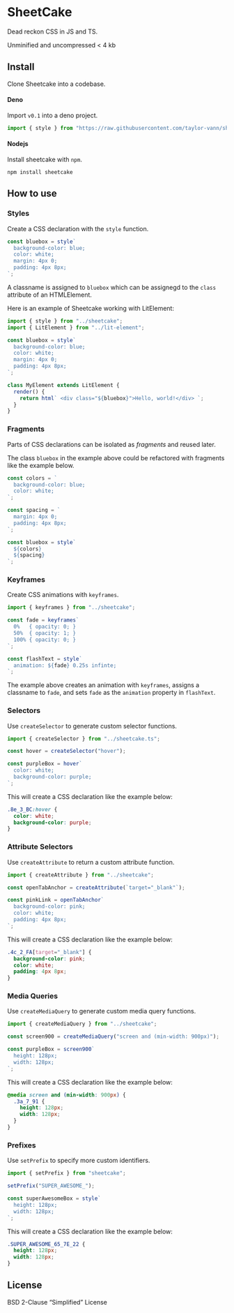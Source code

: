 # SheetCake

Dead reckon CSS in JS and TS.

Unminified and uncompressed < 4 kb

## Install

Clone Sheetcake into a codebase.

#### Deno

Import `v0.1` into a deno project.

```ts
import { style } from "https://raw.githubusercontent.com/taylor-vann/sheetcake/main/v0.1/src/sheetcake.ts";
```

#### Nodejs

Install sheetcake with `npm`.

```
npm install sheetcake
```

## How to use

### Styles

Create a CSS declaration with the `style` function.

```ts
const bluebox = style`
  background-color: blue;
  color: white;
  margin: 4px 0;
  padding: 4px 8px;
`;
```

A classname is assigned to `bluebox` which can be assignegd to the `class`
attribute of an HTMLElement.

Here is an example of Sheetcake working with LitElement:

```ts
import { style } from "../sheetcake";
import { LitElement } from "../lit-element";

const bluebox = style`
  background-color: blue;
  color: white;
  margin: 4px 0;
  padding: 4px 8px;
`;

class MyElement extends LitElement {
  render() {
    return html` <div class="${bluebox}">Hello, world!</div> `;
  }
}
```

### Fragments

Parts of CSS declarations can be isolated as _fragments_ and reused later.

The class `bluebox` in the example above could be refactored with fragments like
the example below.

```ts
const colors = `
  background-color: blue;
  color: white;
`;

const spacing = `
  margin: 4px 0;
  padding: 4px 8px;
`;

const bluebox = style`
  ${colors}
  ${spacing}
`;
```

### Keyframes

Create CSS animations with `keyframes`.

```ts
import { keyframes } from "../sheetcake";

const fade = keyframes`
  0%   { opacity: 0; }
  50%  { opacity: 1; }
  100% { opacity: 0; }
`;

const flashText = style`
  animation: ${fade} 0.25s infinte;
`;
```

The example above creates an animation with `keyframes`, assigns a classname to
`fade`, and sets `fade` as the `animation` property in `flashText`.

### Selectors

Use `createSelector` to generate custom selector functions.

```ts
import { createSelector } from "../sheetcake.ts";

const hover = createSelector("hover");

const purpleBox = hover`
  color: white;
  background-color: purple;
`;
```

This will create a CSS declaration like the example below:

```css
.8e_3_BC:hover {
  color: white;
  background-color: purple;
}
```

### Attribute Selectors

Use `createAttribute` to return a custom attribute function.

```ts
import { createAttribute } from "../sheetcake";

const openTabAnchor = createAttribute(`target="_blank"`);

const pinkLink = openTabAnchor`
  background-color: pink;
  color: white;
  padding: 4px 8px;
`;
```

This will create a CSS declaration like the example below:

```css
.4c_2_FA[target="_blank"] {
  background-color: pink;
  color: white;
  padding: 4px 8px;
}
```

### Media Queries

Use `createMediaQuery` to generate custom media query functions.

```ts
import { createMediaQuery } from "../sheetcake";

const screen900 = createMediaQuery("screen and (min-width: 900px)");

const purpleBox = screen900`
  height: 128px;
  width: 128px;
`;
```

This will create a CSS declaration like the example below:

```css
@media screen and (min-width: 900px) {
  .3a_7_91 {
    height: 128px;
    width: 128px;
  }
}
```

### Prefixes

Use `setPrefix` to specify more custom identifiers.

```ts
import { setPrefix } from "sheetcake";

setPrefix("SUPER_AWESOME_");

const superAwesomeBox = style`
  height: 128px;
  width: 128px;
`;
```

This will create a CSS declaration like the example below:

```css
.SUPER_AWESOME_65_7E_22 {
  height: 128px;
  width: 128px;
}
```

## License

BSD 2-Clause “Simplified” License

